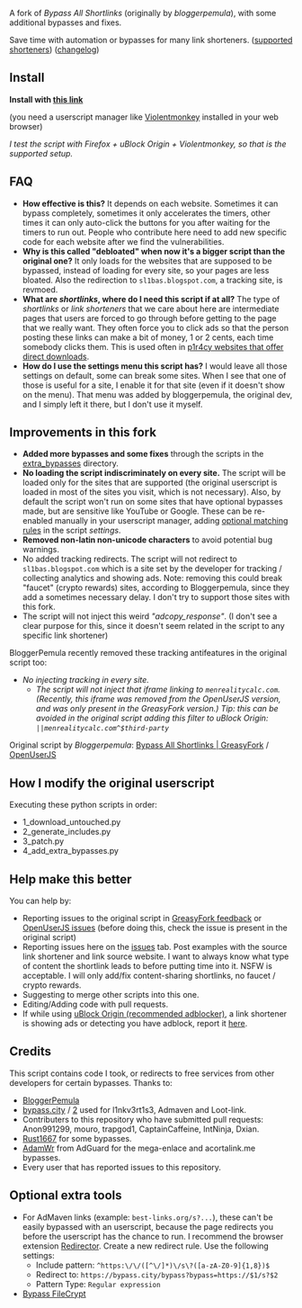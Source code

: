 A fork of *Bypass All Shortlinks* (originally by *bloggerpemula*), with some additional bypasses and fixes.

Save time with automation or bypasses for many link shorteners.
([supported shorteners](https://codeberg.org/Amm0ni4/bypass-all-shortlinks-debloated/src/branch/main/supported_sites.txt)) ([changelog](https://codeberg.org/Amm0ni4/bypass-all-shortlinks-debloated/commits/branch/main/Bypass_All_Shortlinks.user.js))

## Install
**Install with [this link](https://codeberg.org/Amm0ni4/bypass-all-shortlinks-debloated/raw/branch/main/Bypass_All_Shortlinks.user.js)**

(you need a userscript manager like [Violentmonkey](https://violentmonkey.github.io/) installed in your web browser)

*I test the script with Firefox + uBlock Origin + Violentmonkey, so that is the supported setup.*

## FAQ
- **How effective is this?** It depends on each website. Sometimes it can bypass completely, sometimes it only accelerates the timers, other times it can only auto-click the buttons for you after waiting for the timers to run out. People who contribute here need to add new specific code for each website after we find the vulnerabilities.
- **Why is this called "debloated" when now it's a bigger script than the original one?** It only loads for the websites that are supposed to be bypassed, instead of loading for every site, so your pages are less bloated. Also the redirection to `sl1bas.blogspot.com`, a tracking site, is revmoed.
- **What are *shortlinks*, where do I need this script if at all?** The type of *shortlinks* or *link shorteners* that we care about here are intermediate pages that users are forced to go through before getting to the page that we really want. They often force you to click ads so that the person posting these links can make a bit of money, 1 or 2 cents, each time somebody clicks them. This is used often in [p1r4cy websites that offer direct downloads](https://fmhy.net/downloadpiracyguide#video-sites).
- **How do I use the settings menu this script has?** I would leave all those settings on default, some can break some sites. When I see that one of those is useful for a site, I enable it for that site (even if it doesn't show on the menu). That menu was added by bloggerpemula, the original dev, and I simply left it there, but I don't use it myself.

## Improvements in this fork
- **Added more bypasses and some fixes** through the scripts in the [extra_bypasses](https://codeberg.org/Amm0ni4/bypass-all-shortlinks-debloated/src/branch/main/extra_bypasses) directory.
- **No loading the script indiscriminately on every site.** The script will be loaded only for the sites that are supported (the original userscript is loaded in most of the sites you visit, which is not necessary). Also, by default the script won't run on some sites that have optional bypasses made, but are sensitive like YouTube or Google. These can be re-enabled manually in your userscript manager, adding [optional matching rules](https://codeberg.org/Amm0ni4/bypass-all-shortlinks-debloated/src/branch/main/docs/optional_matching_rules.md) in the script _settings_.
- **Removed non-latin non-unicode characters** to avoid potential bug warnings.
- No added tracking redirects. The script will not redirect to `sl1bas.blogspot.com` which is a site set by the developer for tracking / collecting analytics and showing ads. Note: removing this could break "faucet" (crypto rewards) sites, according to Bloggerpemula, since they add a sometimes necessary delay. I don't try to support those sites with this fork.
- The script will not inject this weird _"adcopy_response"_. (I don't see a clear purpose for this, since it doesn't seem related in the script to any specific link shortener)

BloggerPemula recently removed these tracking antifeatures in the original script too:
- _No injecting tracking in every site._
    - _The script will not inject that _iframe_ linking to `menrealitycalc.com`. (Recently, this _iframe_ was removed from the OpenUserJS version, and was only present in the GreasyFork version.)
    _Tip: this can be avoided in the original script adding this filter to uBlock Origin: `||menrealitycalc.com^$third-party`__

Original script by *Bloggerpemula*: [Bypass All Shortlinks | GreasyFork](https://greasyfork.org/scripts/431691) / [OpenUserJS](https://openuserjs.org/scripts/Bloggerpemula/Bypass_All_Shortlinks_Manual_Captcha)

## How I modify the original userscript
Executing these python scripts in order:
- 1_download_untouched.py
- 2_generate_includes.py
- 3_patch.py
- 4_add_extra_bypasses.py

## Help make this better
You can help by:
- Reporting issues to the original script in [GreasyFork feedback](https://greasyfork.org/scripts/431691/feedback) or [OpenUserJS issues](https://openuserjs.org/scripts/Bloggerpemula/Bypass_All_Shortlinks_Manual_Captcha/issues) (before doing this, check the issue is present in the original script)
- Reporting issues here on the [issues](https://codeberg.org/Amm0ni4/bypass-all-shortlinks-debloated/issues) tab. Post examples with the source link shortener and link source website. I want to always know what type of content the shortlink leads to before putting time into it. NSFW is acceptable. I will only add/fix content-sharing shortlinks, no faucet / crypto rewards.
- Suggesting to merge other scripts into this one.
- Editing/Adding code with pull requests.
- If while using [uBlock Origin (recommended adblocker)](https://github.com/gorhill/uBlock?tab=readme-ov-file#ublock-origin-ubo), a link shortener is showing ads or detecting you have adblock, report it [here](https://github.com/uBlockOrigin/uAssets/discussions/17361).

## Credits
This script contains code I took, or redirects to free services from other developers for certain bypasses.
Thanks to:
- [BloggerPemula](https://greasyfork.org/users/810571-bloggerpemula)
- [bypass.city](https://bypass.city/) / [2](https://adbypass.org/) used for l1nkv3rt1s3, Admaven and Loot-link.
- Contributers to this repository who have submitted pull requests: Anon991299, mouro, trapgod1, CaptainCaffeine, IntNinja, Dxian.
- [Rust1667](https://greasyfork.org/users/980489-rust1667) for some bypasses.
- [AdamWr](https://github.com/AdamWr) from AdGuard for the mega-enlace and acortalink.me bypasses.
- Every user that has reported issues to this repository.

## Optional extra tools
- For AdMaven links (example: `best-links.org/s?...`), these can't be easily bypassed with an userscript, because the page redirects you before the userscript has the chance to run. I recommend the browser extension [Redirector](https://einaregilsson.com/redirector/). 
Create a new redirect rule. Use the following settings: 
    - Include pattern: `^https:\/\/([^\/]*)\/s\?([a-zA-Z0-9]{1,8})$`
    - Redirect to: `https://bypass.city/bypass?bypass=https://$1/s?$2`
    - Pattern Type: `Regular expression`
- [Bypass FileCrypt](https://greasyfork.org/en/scripts/403170-bypass-filecrypt)
